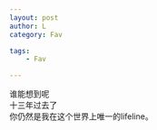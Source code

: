 ```yaml
---
layout: post
author: L
category: Fav

tags:
    - Fav

---
```


谁能想到呢<br>
十三年过去了<br>
你仍然是我在这个世界上唯一的lifeline。
<br>



